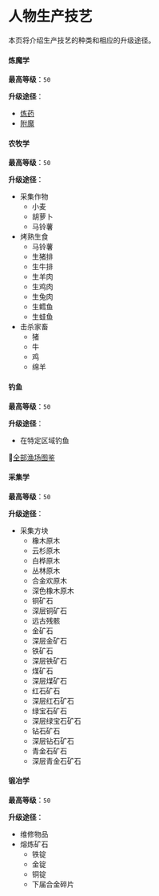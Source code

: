 # 人物生产技艺

本页将介绍生产技艺的种类和相应的升级途径。

<!-- tabs:start -->

#### **炼魔学**

**最高等级**：`50`

**升级途径**：

- [炼药](https://minecraft.fandom.com/zh/wiki/%E8%8D%AF%E6%B0%B4%E9%85%BF%E9%80%A0)
- [附魔](https://minecraft.fandom.com/zh/wiki/%E9%99%84%E9%AD%94)

#### **农牧学**

**最高等级**：`50`

**升级途径**：

- 采集作物
  - 小麦
  - 胡萝卜
  - 马铃薯
- 烤熟生食
  - 马铃薯
  - 生猪排
  - 生牛排
  - 生羊肉
  - 生鸡肉
  - 生兔肉
  - 生鳕鱼
  - 生蛙鱼
- 击杀家畜
  - 猪
  - 牛
  - 鸡
  - 绵羊

#### **钓鱼**

**最高等级**：`50`

**升级途径**：

- 在特定区域钓鱼

🔗[全部渔场图鉴](/features/mmocore/fishery.md)

#### **采集学**

**最高等级**：`50`

**升级途径**：

- 采集方块
  - 橡木原木
  - 云杉原木
  - 白桦原木
  - 丛林原木
  - 合金欢原木
  - 深色橡木原木
  - 铜矿石
  - 深层铜矿石
  - 远古残骸
  - 金矿石
  - 深层金矿石
  - 铁矿石
  - 深层铁矿石
  - 煤矿石
  - 深层煤矿石
  - 红石矿石
  - 深层红石矿石
  - 绿宝石矿石
  - 深层绿宝石矿石
  - 钻石矿石
  - 深层钻石矿石
  - 青金石矿石
  - 深层青金石矿石

#### **锻冶学**

**最高等级**：`50`

**升级途径**：

- 维修物品
- 熔炼矿石
  - 铁锭
  - 金锭
  - 铜锭
  - 下届合金碎片

<!-- tabs:end -->